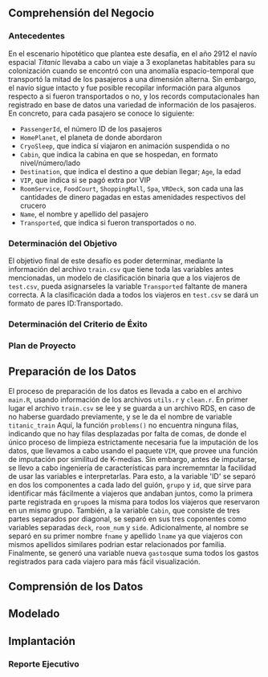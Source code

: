 ## Comprehensión del Negocio

### Antecedentes

En el escenario hipotético que plantea este desafía, en el año 2912 el navío espacial *Titanic* llevaba a cabo un viaje a 3 exoplanetas habitables para su colonización cuando se encontró con una anomalía espacio-temporal que transportó la mitad de los pasajeros a una dimensión alterna. Sin embargo, el navío sigue intacto y fue posible recopilar información para algunos respecto a si fueron transportados o no, y los records computacionales han registrado en base de datos una variedad de información de los pasajeros. En concreto, para cada pasajero se conoce lo siguiente:
- `PassengerId`, el número ID de los pasajeros
- `HomePlanet`, el planeta de donde abordaron
- `CryoSleep`, que indica sí viajaron en animación suspendida o no
- `Cabin`, que indica la cabina en que se hospedan, en formato nivel/número/lado
- `Destination`, que indica el destino a que debían llegar; `Age`, la edad
- `VIP`, que indica si se pagó extra por VIP
- `RoomService`, `FoodCourt`, `ShoppingMall`, `Spa`, `VRDeck`, son cada una las cantidades de dinero pagadas en estas amenidades respectivos del crucero
- `Name`, el nombre y apellido del pasajero
- `Transported`, que indica si fueron transportados o no. 

### Determinación del Objetivo

El objetivo final de este desafío es poder determinar, mediante la información del archivo `train.csv` que tiene toda las variables antes mencionadas, un modelo de clasificación binaria que a los viajeros de `test.csv`, pueda asignarseles la variable `Transported` faltante de manera correcta. A la clasificación dada a todos los viajeros en `test.csv` se dará un formato de pares ID:Transportado.

### Determinación del Criterio de Éxito



### Plan de Proyecto

## Preparación de los Datos

El proceso de preparación de los datos es llevada a cabo en el archivo `main.R`, usando información de los archivos `utils.r` y `clean.r`. En primer lugar el archivo `train.csv` se lee y se guarda a un archivo RDS, en caso de no haberse guardado previamente, y se le da el nombre de variable `titanic_train` Aquí, la función `problems()` no encuentra ninguna filas, indicando que no hay filas desplazadas por falta de comas, de donde el único proceso de limpieza estrictamente necesaria fue la imputación de los datos, que llevamos a cabo usando el paquete `VIM`, que provee una función de imputación por similitud de K-medias. Sin embargo, antes de imputarse, se llevo a cabo ingeniería de características para incrememntar la facilidad de usar las variables e interpretarlas. Para esto, a la variable 'ID' se separó en dos los componentes a cada lado del guión, `grupo` y `id`, que sirve para identificar más fácilmente a viajeros que andaban juntos, como la primera parte registrada en `grupo`es la misma para todos los viajeros que reservaron en un mismo grupo. También, a la variable `Cabin`, que consiste de tres partes separados por diagonal, se separó en sus tres coponentes como variables separadas `deck`, `room_num` y `side`. Adicionalmente, al nombre se separó en su primer nombre `fname` y apellido `lname` ya que viajeros con mismos apellidos similares podrian estar relacionados por familia. Finalmente, se generó una variable nueva `gastos`que suma todos los gastos registrados para cada viajero para más fácil visualización.

## Comprensión de los Datos

## Modelado

## Implantación

### Reporte Ejecutivo
